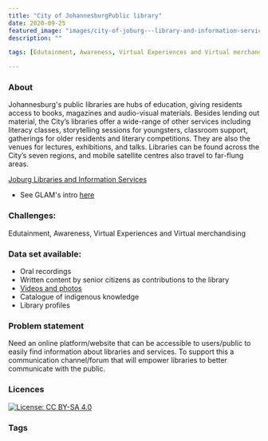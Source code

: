 ```yaml
---
title: "City of JohannesburgPublic library"
date: 2020-09-25
featured_image: "images/city-of-joburg---library-and-information-services-formatkey-jpeg-w245.jpeg"
description: ""

tags: [Edutainment, Awareness, Virtual Experiences and Virtual merchandising]

---
```


### About

Johannesburg's public libraries are hubs of education, giving residents access to books, magazines and audio-visual materials.
Besides lending out material, the City’s libraries offer a wide-range of other services including literacy classes, storytelling
sessions for youngsters, classroom support, gatherings for older residents and literary competitions.
They are also the venues for lectures, exhibitions, and talks. Libraries can be found across the City’s seven regions, and mobile satellite centres also travel to far-flung areas.


[Joburg Libraries and Information Services](https://www.joburg.org.za/departments_/Pages/City%20directorates%20including%20departmental%20sub-directorates/Library/Libraries-and-Information-Services.aspx/)

- See GLAM's intro [here](https://drive.google.com/drive/folders/1b9fe7yuN1x0gWguvG3dZNFdYDjru14rF?usp=sharing)

### Challenges:

Edutainment, Awareness, Virtual Experiences and Virtual merchandising


### Data set available:

- Oral recordings
- Written content by senior citizens as contributions to the library
- [Videos and photos](https://drive.google.com/drive/folders/18ZAEUY6PiFpSTpoW5U7PO6Qrbatf4Gfw?usp=sharing)
- Catalogue of indigenous knowledge
- Library profiles




### Problem statement

Need an online platform/website that can be accessible to users/public to easily find information about libraries and services. To support this a communication channel/forum that will empower libraries to better communicate with the public.

### Licences

[![License: CC BY-SA 4.0](https://img.shields.io/badge/License-CC%20BY--SA%204.0-lightgrey.svg)](https://creativecommons.org/licenses/by-sa/4.0/)

### Tags


